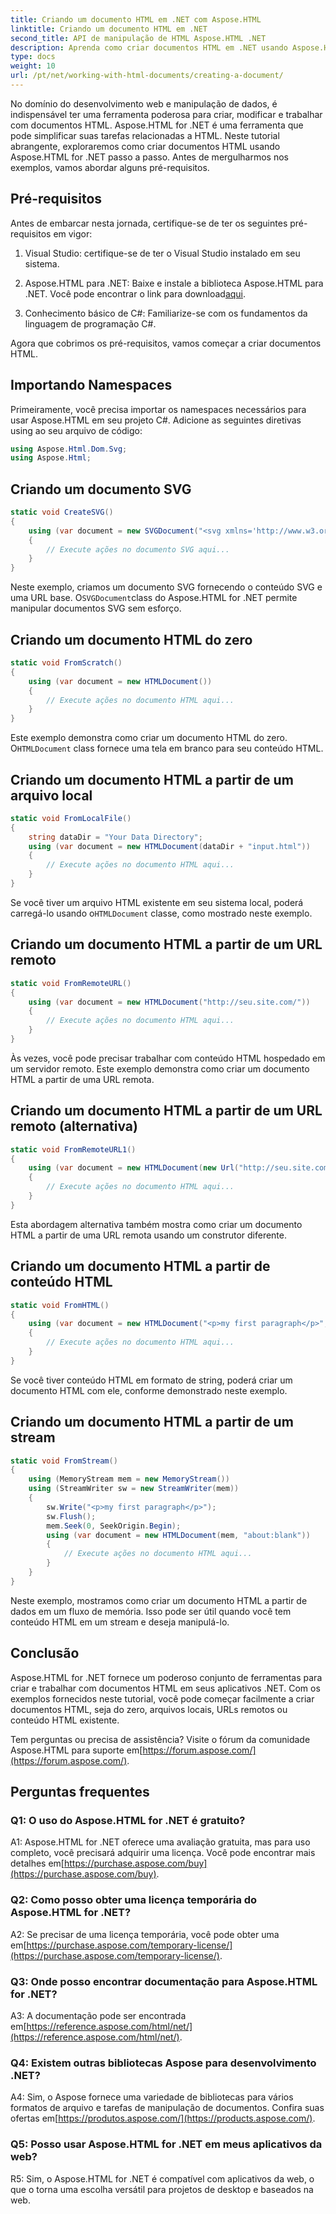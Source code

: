 ```yaml
---
title: Criando um documento HTML em .NET com Aspose.HTML
linktitle: Criando um documento HTML em .NET
second_title: API de manipulação de HTML Aspose.HTML .NET
description: Aprenda como criar documentos HTML em .NET usando Aspose.HTML, do zero ou a partir de URLs. Um tutorial abrangente para desenvolvedores web.
type: docs
weight: 10
url: /pt/net/working-with-html-documents/creating-a-document/
---
```


No domínio do desenvolvimento web e manipulação de dados, é indispensável ter uma ferramenta poderosa para criar, modificar e trabalhar com documentos HTML. Aspose.HTML for .NET é uma ferramenta que pode simplificar suas tarefas relacionadas a HTML. Neste tutorial abrangente, exploraremos como criar documentos HTML usando Aspose.HTML for .NET passo a passo. Antes de mergulharmos nos exemplos, vamos abordar alguns pré-requisitos.

## Pré-requisitos

Antes de embarcar nesta jornada, certifique-se de ter os seguintes pré-requisitos em vigor:

1. Visual Studio: certifique-se de ter o Visual Studio instalado em seu sistema.

2.  Aspose.HTML para .NET: Baixe e instale a biblioteca Aspose.HTML para .NET. Você pode encontrar o link para download[aqui](https://releases.aspose.com/html/net/).

3. Conhecimento básico de C#: Familiarize-se com os fundamentos da linguagem de programação C#.

Agora que cobrimos os pré-requisitos, vamos começar a criar documentos HTML.

## Importando Namespaces

Primeiramente, você precisa importar os namespaces necessários para usar Aspose.HTML em seu projeto C#. Adicione as seguintes diretivas using ao seu arquivo de código:

```csharp
using Aspose.Html.Dom.Svg;
using Aspose.Html;
```

## Criando um documento SVG

```csharp
static void CreateSVG()
{
    using (var document = new SVGDocument("<svg xmlns='http://www.w3.org/2000/svg'><circle cx='50' cy='50' r='40'/></svg>", "about:blank"))
    {
        // Execute ações no documento SVG aqui...
    }
}
```

 Neste exemplo, criamos um documento SVG fornecendo o conteúdo SVG e uma URL base. O`SVGDocument`class do Aspose.HTML for .NET permite manipular documentos SVG sem esforço.

## Criando um documento HTML do zero

```csharp
static void FromScratch()
{
    using (var document = new HTMLDocument())
    {
        // Execute ações no documento HTML aqui...
    }
}
```

 Este exemplo demonstra como criar um documento HTML do zero. O`HTMLDocument` class fornece uma tela em branco para seu conteúdo HTML.

## Criando um documento HTML a partir de um arquivo local

```csharp
static void FromLocalFile()
{
    string dataDir = "Your Data Directory";
    using (var document = new HTMLDocument(dataDir + "input.html"))
    {
        // Execute ações no documento HTML aqui...
    }
}
```

 Se você tiver um arquivo HTML existente em seu sistema local, poderá carregá-lo usando o`HTMLDocument` classe, como mostrado neste exemplo.

## Criando um documento HTML a partir de um URL remoto

```csharp
static void FromRemoteURL()
{
    using (var document = new HTMLDocument("http://seu.site.com/"))
    {
        // Execute ações no documento HTML aqui...
    }
}
```

Às vezes, você pode precisar trabalhar com conteúdo HTML hospedado em um servidor remoto. Este exemplo demonstra como criar um documento HTML a partir de uma URL remota.

## Criando um documento HTML a partir de um URL remoto (alternativa)

```csharp
static void FromRemoteURL1()
{
    using (var document = new HTMLDocument(new Url("http://seu.site.com/")))
    {
        // Execute ações no documento HTML aqui...
    }
}
```

Esta abordagem alternativa também mostra como criar um documento HTML a partir de uma URL remota usando um construtor diferente.

## Criando um documento HTML a partir de conteúdo HTML

```csharp
static void FromHTML()
{
    using (var document = new HTMLDocument("<p>my first paragraph</p>", "."))
    {
        // Execute ações no documento HTML aqui...
    }
}
```

Se você tiver conteúdo HTML em formato de string, poderá criar um documento HTML com ele, conforme demonstrado neste exemplo.

## Criando um documento HTML a partir de um stream

```csharp
static void FromStream()
{
    using (MemoryStream mem = new MemoryStream())
    using (StreamWriter sw = new StreamWriter(mem))
    {
        sw.Write("<p>my first paragraph</p>");
        sw.Flush();
        mem.Seek(0, SeekOrigin.Begin);
        using (var document = new HTMLDocument(mem, "about:blank"))
        {
            // Execute ações no documento HTML aqui...
        }
    }
}
```

Neste exemplo, mostramos como criar um documento HTML a partir de dados em um fluxo de memória. Isso pode ser útil quando você tem conteúdo HTML em um stream e deseja manipulá-lo.

## Conclusão

Aspose.HTML for .NET fornece um poderoso conjunto de ferramentas para criar e trabalhar com documentos HTML em seus aplicativos .NET. Com os exemplos fornecidos neste tutorial, você pode começar facilmente a criar documentos HTML, seja do zero, arquivos locais, URLs remotos ou conteúdo HTML existente.

 Tem perguntas ou precisa de assistência? Visite o fórum da comunidade Aspose.HTML para suporte em[https://forum.aspose.com/](https://forum.aspose.com/).

## Perguntas frequentes

### Q1: O uso do Aspose.HTML for .NET é gratuito?
 A1: Aspose.HTML for .NET oferece uma avaliação gratuita, mas para uso completo, você precisará adquirir uma licença. Você pode encontrar mais detalhes em[https://purchase.aspose.com/buy](https://purchase.aspose.com/buy).

### Q2: Como posso obter uma licença temporária do Aspose.HTML for .NET?
A2: Se precisar de uma licença temporária, você pode obter uma em[https://purchase.aspose.com/temporary-license/](https://purchase.aspose.com/temporary-license/).

### Q3: Onde posso encontrar documentação para Aspose.HTML for .NET?
 A3: A documentação pode ser encontrada em[https://reference.aspose.com/html/net/](https://reference.aspose.com/html/net/).

### Q4: Existem outras bibliotecas Aspose para desenvolvimento .NET?
 A4: Sim, o Aspose fornece uma variedade de bibliotecas para vários formatos de arquivo e tarefas de manipulação de documentos. Confira suas ofertas em[https://produtos.aspose.com/](https://products.aspose.com/).

### Q5: Posso usar Aspose.HTML for .NET em meus aplicativos da web?
R5: Sim, o Aspose.HTML for .NET é compatível com aplicativos da web, o que o torna uma escolha versátil para projetos de desktop e baseados na web.
